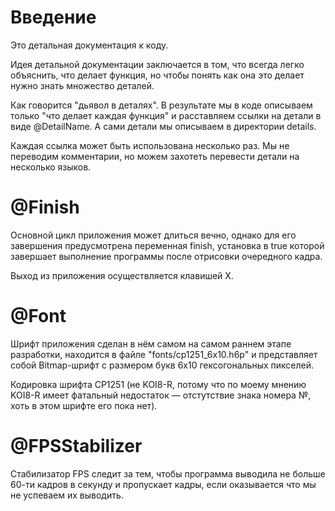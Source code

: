 # Введение
Это детальная документация к коду.

Идея детальной документации заключается в том, что всегда
легко объяснить, что делает функция, но чтобы понять как
она это делает нужно знать множество деталей.

Как говорится "дьявол в деталях". В результате мы в коде
описываем только "что делает каждая функция" и расставляем
ссылки на детали в виде @DetailName. А сами детали мы
описываем в директории details.

Каждая ссылка может быть использована несколько раз.
Мы не переводим комментарии, но можем захотеть перевести
детали на несколько языков.

# @Finish

Основной цикл приложения может длиться вечно, однако
для его завершения предусмотрена переменная finish,
установка в true которой завершает выполнение программы
после отрисовки очередного кадра.

Выход из приложения осуществляется клавишей X.

# @Font

Шрифт приложения сделан в нём самом на самом раннем этапе
разработки, находится в файле "fonts/cp1251\_6x10.h6p"
и представляет собой Bitmap-шрифт с размером букв 6x10
гексогональных пикселей.

Кодировка шрифта CP1251 (не KOI8-R, потому что по моему
мнению KOI8-R имеет фатальный недостаток &mdash;
отстутствие знака номера №, хоть в этом шрифте его пока
нет).

# @FPSStabilizer

Стабилизатор FPS следит за тем, чтобы программа выводила
не больше 60-ти кадров в секунду и пропускает кадры,
если оказывается что мы не успеваем их выводить.
